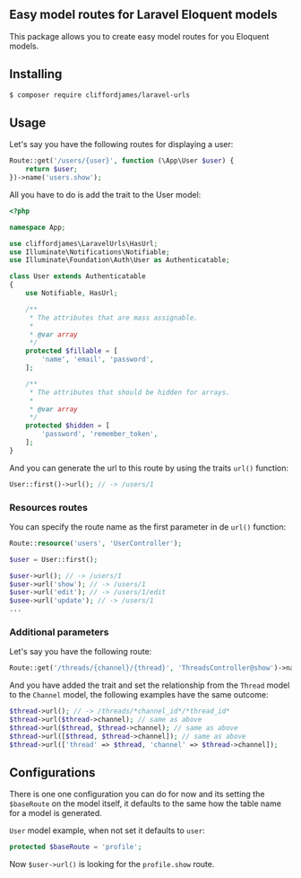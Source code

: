 ## Easy model routes for Laravel Eloquent models ##
This package allows you to create easy model routes for you Eloquent models.

## Installing ##

```bash
$ composer require cliffordjames/laravel-urls
```

## Usage ##
Let's say you have the following routes for displaying a user:

```php
Route::get('/users/{user}', function (\App\User $user) {
    return $user;
})->name('users.show');
```

All you have to do is add the trait to the User model:

```php
<?php

namespace App;

use cliffordjames\LaravelUrls\HasUrl;
use Illuminate\Notifications\Notifiable;
use Illuminate\Foundation\Auth\User as Authenticatable;

class User extends Authenticatable
{
    use Notifiable, HasUrl;

    /**
     * The attributes that are mass assignable.
     *
     * @var array
     */
    protected $fillable = [
        'name', 'email', 'password',
    ];

    /**
     * The attributes that should be hidden for arrays.
     *
     * @var array
     */
    protected $hidden = [
        'password', 'remember_token',
    ];
}
```

 And you can generate the url to this route by using the traits `url()` function:
 
 ```php
 User::first()->url(); // -> /users/1
 ```

### Resources routes ###
You can specify the route name as the first parameter in de `url()` function:

```php
Route::resource('users', 'UserController');

$user = User::first();

$user->url(); // -> /users/1
$user->url('show'); // -> /users/1
$user->url('edit'); // -> /users/1/edit
$usee->url('update'); // -> /users/1
...
```

### Additional parameters ###
Let's say you have the following route:

```php
Route::get('/threads/{channel}/{thread}', 'ThreadsController@show')->name('threads.show');
```

And you have added the trait and set the relationship from the `Thread` model to the `Channel` model, the following examples have the same outcome:

```php
$thread->url(); // -> /threads/*channel_id*/*thread_id*
$thread->url($thread->channel); // same as above
$thread->url($thread, $thread->channel); // same as above
$thread->url([$thread, $thread->channel]); // same as above
$thread->url(['thread' => $thread, 'channel' => $thread->channel]);
```

## Configurations ##
There is one one configuration you can do for now and its setting the `$baseRoute` on the model itself, it defaults to the same how the table name for a model is generated.

`User` model example, when not set it defaults to `user`:

```php
protected $baseRoute = 'profile';
```

Now `$user->url()` is looking for the `profile.show` route.
